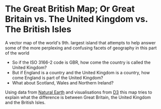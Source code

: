 # The Great British Map; Or Great Britain vs. The United Kingdom vs. The British Isles

A vector map of the world's 9th. largest island that attempts to help answer some of the more perplexing and confusing facets of geography in this part of the world

* So if the ISO 3166-2 code is GBR, how come the country is called the United Kingdom?
* But if England is a country and the United Kingdom is a country, how come England is part of the United Kingdom?
* What about Scotland, Wales and Northern Ireland?

Using data from [Natural Earth](http://www.naturalearthdata.com/) and visualisations from [D3](http://d3js.org/) this map tries to explain what the difference is between Great Britain, the United Kingdom and the British Isles.